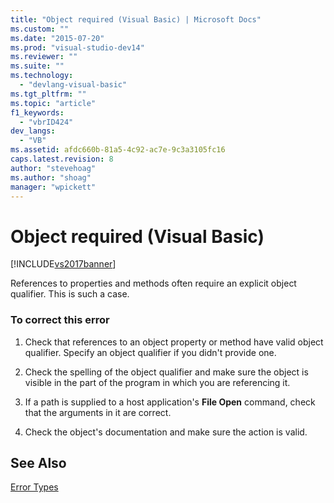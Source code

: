 ```yaml
---
title: "Object required (Visual Basic) | Microsoft Docs"
ms.custom: ""
ms.date: "2015-07-20"
ms.prod: "visual-studio-dev14"
ms.reviewer: ""
ms.suite: ""
ms.technology: 
  - "devlang-visual-basic"
ms.tgt_pltfrm: ""
ms.topic: "article"
f1_keywords: 
  - "vbrID424"
dev_langs: 
  - "VB"
ms.assetid: afdc660b-81a5-4c92-ac7e-9c3a3105fc16
caps.latest.revision: 8
author: "stevehoag"
ms.author: "shoag"
manager: "wpickett"
---
```

# Object required (Visual Basic)
[!INCLUDE[vs2017banner](../../../includes/vs2017banner.md)]

References to properties and methods often require an explicit object qualifier. This is such a case.  
  
### To correct this error  
  
1.  Check that references to an object property or method have valid object qualifier. Specify an object qualifier if you didn't provide one.  
  
2.  Check the spelling of the object qualifier and make sure the object is visible in the part of the program in which you are referencing it.  
  
3.  If a path is supplied to a host application's **File Open** command, check that the arguments in it are correct.  
  
4.  Check the object's documentation and make sure the action is valid.  
  
## See Also  
 [Error Types](../../../visual-basic/programming-guide/language-features/error-types.md)